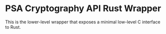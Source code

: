 # PSA Cryptography API Rust Wrapper

This is the lower-level wrapper that exposes a minimal low-level C
interface to Rust.
